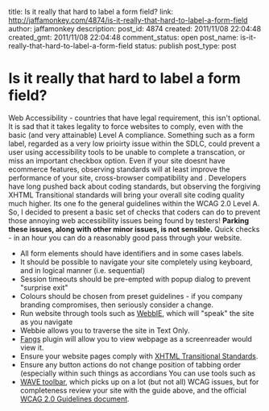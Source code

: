 title: Is it really that hard to label a form field?
link: http://jaffamonkey.com/4874/is-it-really-that-hard-to-label-a-form-field
author: jaffamonkey
description: 
post_id: 4874
created: 2011/11/08 22:04:48
created_gmt: 2011/11/08 22:04:48
comment_status: open
post_name: is-it-really-that-hard-to-label-a-form-field
status: publish
post_type: post

# Is it really that hard to label a form field?

Web Accessibility - countries that have legal requirement, this isn't optional. It is sad that it takes legality to force websites to comply, even with the basic (and very attainable) Level A compliance. Something such as a form label, regarded as a very low prioirty issue within the SDLC, could prevent a user using accessibility tools to be unable to complete a transcation, or miss an important checkbox option.  Even if your site doesnt have ecommerce features, observing standards will at least improve the performance of your site, cross-browser compatibility and . Developers have long pushed back about coding standards, but observing the forgiving XHTML Transitional standards will bring your overall site coding quality much higher. Its one fo the general guidelines within the WCAG 2.0 Level A. So, I decided to present a basic set of checks that coders can do to prevent those annoying web accessibility issues being found by testers! **Parking these issues, along with other minor issues, is not sensible.** Quick checks - in an hour you can do a reasonably good pass through your website. 

  * All form elements should have identifiers and in some cases labels.
  * It should be possible to navigate your site completely using keyboard, and in logical manner (i.e. sequential)
  * Session timeouts should be pre-empted with popup dialog to prevent "surprise exit"
  * Colours should be chosen from preset guidelines - if you company branding compromises, then seriously consider a change.
  * Run website through tools such as [WebbIE](http://www.webbie.org.uk), which will "speak" the site as you navigate
  * Webbie allows you to traverse the site in Text Only.
  * [Fangs](http://www.standards-schmandards.com/projects/fangs/) plugin will allow you to view webpage as a screenreader would view it.
  * Ensure your website pages comply with [XHTML Transitional Standards](http://validator.w3.org/#validate_by_uri+with_options).
  * Ensure any button actions do not change position of tabbing order (especially within such things as accordians
You can use tools such as 
* [WAVE toolbar](wave.webaim.org/toolbar), which picks up on a lot (but not all) WCAG issues, but for completeness review your site with the guide above, and the official [WCAG 2.0 Guidelines document](www.w3.org/WAI/GL/WCAG20-TECHS/pdf.html).